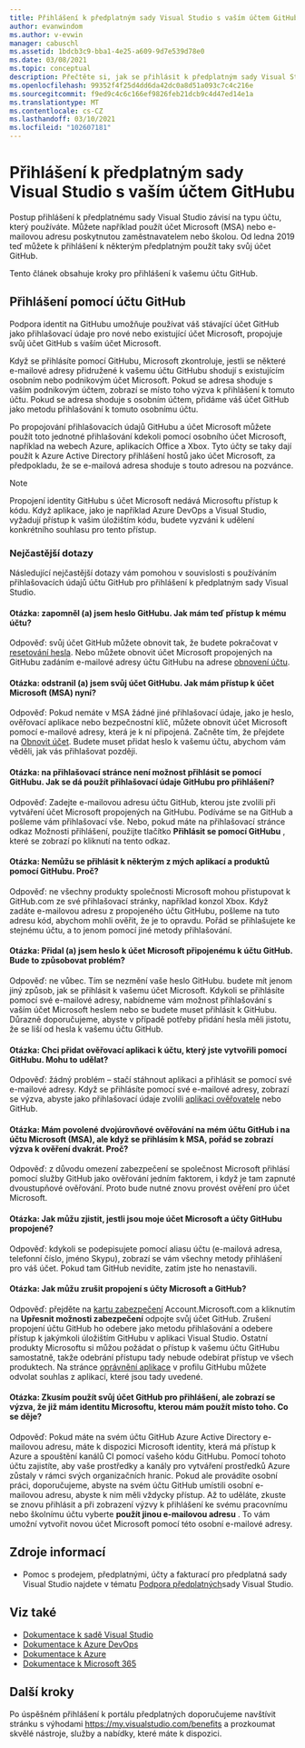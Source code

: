 ```yaml
---
title: Přihlášení k předplatným sady Visual Studio s vaším účtem GitHubu | Microsoft Docs
author: evanwindom
ms.author: v-evwin
manager: cabuschl
ms.assetid: 1bdcb3c9-bba1-4e25-a609-9d7e539d78e0
ms.date: 03/08/2021
ms.topic: conceptual
description: Přečtěte si, jak se přihlásit k předplatným sady Visual Studio s vaším účtem GitHub.
ms.openlocfilehash: 99352f4f25d4dd6da42dc0a8d51a093c7c4c216e
ms.sourcegitcommit: f9ed9c4c6c166ef9826feb21dcb9c4d47ed14e1a
ms.translationtype: MT
ms.contentlocale: cs-CZ
ms.lasthandoff: 03/10/2021
ms.locfileid: "102607181"
---
```

# <a name="signing-in-to-visual-studio-subscriptions-with-your-github-account"></a>Přihlášení k předplatným sady Visual Studio s vaším účtem GitHubu 
Postup přihlášení k předplatnému sady Visual Studio závisí na typu účtu, který používáte. Můžete například použít účet Microsoft (MSA) nebo e-mailovou adresu poskytnutou zaměstnavatelem nebo školou. Od ledna 2019 teď můžete k přihlášení k některým předplatným použít taky svůj účet GitHub. 

Tento článek obsahuje kroky pro přihlášení k vašemu účtu GitHub.

## <a name="signing-in-with-your-github-account"></a>Přihlášení pomocí účtu GitHub

Podpora identit na GitHubu umožňuje používat váš stávající účet GitHub jako přihlašovací údaje pro nové nebo existující účet Microsoft, propojuje svůj účet GitHub s vaším účet Microsoft. 

Když se přihlásíte pomocí GitHubu, Microsoft zkontroluje, jestli se některé e-mailové adresy přidružené k vašemu účtu GitHubu shodují s existujícím osobním nebo podnikovým účet Microsoft. Pokud se adresa shoduje s vaším podnikovým účtem, zobrazí se místo toho výzva k přihlášení k tomuto účtu. Pokud se adresa shoduje s osobním účtem, přidáme váš účet GitHub jako metodu přihlašování k tomuto osobnímu účtu.

Po propojování přihlašovacích údajů GitHubu a účet Microsoft můžete použít toto jednotné přihlašování kdekoli pomocí osobního účet Microsoft, například na webech Azure, aplikacích Office a Xbox. Tyto účty se taky dají použít k Azure Active Directory přihlášení hostů jako účet Microsoft, za předpokladu, že se e-mailová adresa shoduje s touto adresou na pozvánce.

> [!NOTE]
> Propojení identity GitHubu s účet Microsoft nedává Microsoftu přístup k kódu. Když aplikace, jako je například Azure DevOps a Visual Studio, vyžadují přístup k vašim úložištím kódu, budete vyzváni k udělení konkrétního souhlasu pro tento přístup. 

### <a name="frequently-asked-questions"></a>Nejčastější dotazy
Následující nejčastější dotazy vám pomohou v souvislosti s používáním přihlašovacích údajů účtu GitHub pro přihlášení k předplatným sady Visual Studio.

#### <a name="q-i-forgot-my-github-password--how-can-i-access-my-account-now"></a>Otázka: zapomněl (a) jsem heslo GitHubu.  Jak mám teď přístup k mému účtu?
Odpověď: svůj účet GitHub můžete obnovit tak, že budete pokračovat v [resetování hesla](https://github.com/password_reset). Nebo můžete obnovit účet Microsoft propojených na GitHubu zadáním e-mailové adresy účtu GitHubu na adrese [obnovení účtu](https://account.live.com/password/reset).

#### <a name="q-i-deleted-my-github-account--how-can-i-access-my-microsoft-account-msa-now"></a>Otázka: odstranil (a) jsem svůj účet GitHubu.  Jak mám přístup k účet Microsoft (MSA) nyní?
Odpověď: Pokud nemáte v MSA žádné jiné přihlašovací údaje, jako je heslo, ověřovací aplikace nebo bezpečnostní klíč, můžete obnovit účet Microsoft pomocí e-mailové adresy, která je k ní připojená. Začněte tím, že přejdete na [Obnovit účet](https://account.live.com/password/reset). Budete muset přidat heslo k vašemu účtu, abychom vám věděli, jak vás přihlašovat později. 

#### <a name="q-theres-no-sign-in-with-github-option-on-the-sign-in-page--how-can-i-use-my-github-credentials-to-sign-in"></a>Otázka: na přihlašovací stránce není možnost přihlásit se pomocí GitHubu.  Jak se dá použít přihlašovací údaje GitHubu pro přihlášení?
Odpověď: Zadejte e-mailovou adresu účtu GitHub, kterou jste zvolili při vytváření účet Microsoft propojených na GitHubu. Podíváme se na GitHub a pošleme vám přihlašovací vše. Nebo, pokud máte na přihlašovací stránce odkaz Možnosti přihlášení, použijte tlačítko **Přihlásit se pomocí GitHubu** , které se zobrazí po kliknutí na tento odkaz. 

#### <a name="q-i-cant-sign-in-to-some-of-my-apps-and-products-with-github--why"></a>Otázka: Nemůžu se přihlásit k některým z mých aplikací a produktů pomocí GitHubu.  Proč?
Odpověď: ne všechny produkty společnosti Microsoft mohou přistupovat k GitHub.com ze své přihlašovací stránky, například konzol Xbox. Když zadáte e-mailovou adresu z propojeného účtu GitHubu, pošleme na tuto adresu kód, abychom mohli ověřit, že je to opravdu. Pořád se přihlašujete ke stejnému účtu, a to jenom pomocí jiné metody přihlašování. 

#### <a name="q--ive-added-a-password-to-the-microsoft-account-i-have-linked-to-my-github-account--will-that-cause-a-problem"></a>Otázka: Přidal (a) jsem heslo k účet Microsoft připojenému k účtu GitHub.  Bude to způsobovat problém?
Odpověď: ne vůbec. Tím se nezmění vaše heslo GitHubu. budete mít jenom jiný způsob, jak se přihlásit k vašemu účet Microsoft. Kdykoli se přihlásíte pomocí své e-mailové adresy, nabídneme vám možnost přihlašování s vaším účet Microsoft heslem nebo se budete muset přihlásit k GitHubu. Důrazně doporučujeme, abyste v případě potřeby přidání hesla měli jistotu, že se liší od hesla k vašemu účtu GitHub.

#### <a name="q-i-want-to-add-the-authenticator-app-to-the-account-i-created-using-github--can-i-do-that"></a>Otázka: Chci přidat ověřovací aplikaci k účtu, který jste vytvořili pomocí GitHubu.  Mohu to udělat?
Odpověď: žádný problém – stačí stáhnout aplikaci a přihlásit se pomocí své e-mailové adresy. Když se přihlásíte pomocí své e-mailové adresy, zobrazí se výzva, abyste jako přihlašovací údaje zvolili [aplikaci ověřovatele](https://www.microsoft.com/p/microsoft-authenticator/9nblgggzmcj6) nebo GitHub.

#### <a name="q-ive-enabled-two-factor-authentication-on-both-my-github-and-microsoft-accounts-msa-but-when-i-sign-in-to-my-msa-im-still-asked-to-authenticate-twice--why"></a>Otázka: Mám povolené dvojúrovňové ověřování na mém účtu GitHub i na účtu Microsoft (MSA), ale když se přihlásím k MSA, pořád se zobrazí výzva k ověření dvakrát.  Proč?
Odpověď: z důvodu omezení zabezpečení se společnost Microsoft přihlásí pomocí služby GitHub jako ověřování jedním faktorem, i když je tam zapnuté dvoustupňové ověřování. Proto bude nutné znovu provést ověření pro účet Microsoft. 

#### <a name="q--how-can-i-tell-if-my-microsoft-account-and-github-accounts-are-linked"></a>Otázka: Jak můžu zjistit, jestli jsou moje účet Microsoft a účty GitHubu propojené?
Odpověď: kdykoli se podepisujete pomocí aliasu účtu (e-mailová adresa, telefonní číslo, jméno Skypu), zobrazí se vám všechny metody přihlášení pro váš účet. Pokud tam GitHub nevidíte, zatím jste ho nenastavili.

#### <a name="q--how-can-i-unlink-my-microsoft-and-github-accounts"></a>Otázka: Jak můžu zrušit propojení s účty Microsoft a GitHub? 
Odpověď: přejděte na [kartu zabezpečení](https://account.microsoft.com/security) Account.Microsoft.com a kliknutím na **Upřesnit možnosti zabezpečení** odpojte svůj účet GitHub. Zrušení propojení účtu GitHub ho odebere jako metodu přihlašování a odebere přístup k jakýmkoli úložištím GitHubu v aplikaci Visual Studio. Ostatní produkty Microsoftu si můžou požádat o přístup k vašemu účtu GitHubu samostatně, takže odebrání přístupu tady nebude odebírat přístup ve všech produktech. Na stránce [oprávnění aplikace](https://github.com/settings/applications) v profilu GitHubu můžete odvolat souhlas z aplikací, které jsou tady uvedené.

#### <a name="q--i-try-to-use-my-github-account-to-sign-in-but-im-prompted-that-i-already-have-a-microsoft-identity-that-i-should-use-instead--whats-happening"></a>Otázka: Zkusím použít svůj účet GitHub pro přihlášení, ale zobrazí se výzva, že již mám identitu Microsoftu, kterou mám použít místo toho.  Co se děje?
Odpověď: Pokud máte na svém účtu GitHub Azure Active Directory e-mailovou adresu, máte k dispozici Microsoft identity, která má přístup k Azure a spouštění kanálů CI pomocí vašeho kódu GitHubu. Pomocí tohoto účtu zajistíte, aby vaše prostředky a kanály pro vytváření prostředků Azure zůstaly v rámci svých organizačních hranic. Pokud ale provádíte osobní práci, doporučujeme, abyste na svém účtu GitHub umístili osobní e-mailovou adresu, abyste k nim měli vždycky přístup. Až to uděláte, zkuste se znovu přihlásit a při zobrazení výzvy k přihlášení ke svému pracovnímu nebo školnímu účtu vyberte **použít jinou e-mailovou adresu** . To vám umožní vytvořit novou účet Microsoft pomocí této osobní e-mailové adresy.

## <a name="resources"></a>Zdroje informací
- Pomoc s prodejem, předplatnými, účty a fakturací pro předplatná sady Visual Studio najdete v tématu [Podpora předplatných](https://aka.ms/vssubscriberhelp)sady Visual Studio.

## <a name="see-also"></a>Viz také
- [Dokumentace k sadě Visual Studio](/visualstudio/)
- [Dokumentace k Azure DevOps](/azure/devops/)
- [Dokumentace k Azure](/azure/)
- [Dokumentace k Microsoft 365](/microsoft-365/)

## <a name="next-steps"></a>Další kroky
Po úspěšném přihlášení k portálu předplatných doporučujeme navštívit stránku s výhodami https://my.visualstudio.com/benefits a prozkoumat skvělé nástroje, služby a nabídky, které máte k dispozici.